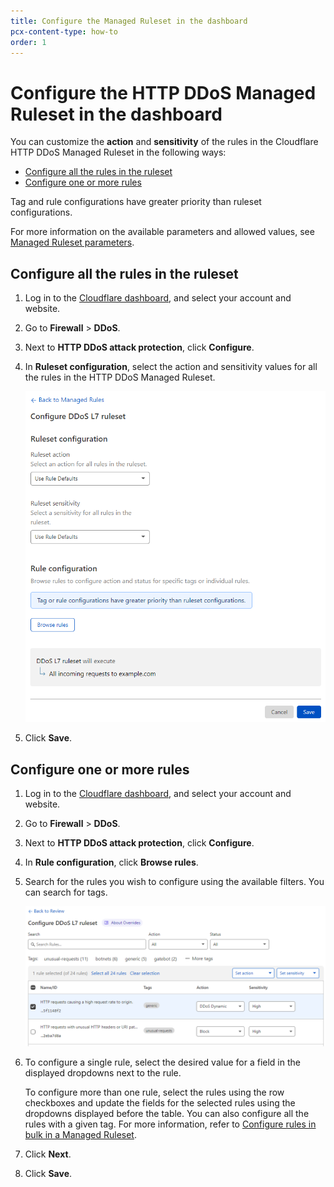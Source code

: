 ```yaml
---
title: Configure the Managed Ruleset in the dashboard
pcx-content-type: how-to
order: 1
---
```


# Configure the HTTP DDoS Managed Ruleset in the dashboard

You can customize the **action** and **sensitivity** of the rules in the Cloudflare HTTP DDoS Managed Ruleset in the following ways:

* [Configure all the rules in the ruleset](#configure-all-the-rules-in-the-ruleset)
* [Configure one or more rules](#configure-one-or-more-rules)

Tag and rule configurations have greater priority than ruleset configurations.

For more information on the available parameters and allowed values, see [Managed Ruleset parameters](/ddos-l7-mitigation/override-parameters).

## Configure all the rules in the ruleset

1. Log in to the [Cloudflare dashboard](https://dash.cloudflare.com/), and select your account and website.
1. Go to **Firewall** > **DDoS**.
1. Next to **HTTP DDoS attack protection**, click **Configure**.
1. In **Ruleset configuration**, select the action and sensitivity values for all the rules in the HTTP DDoS Managed Ruleset.

    ![Configure HTTP DDoS Managed Ruleset](../images/ddos/ddos-configure-ruleset.png)

1. Click **Save**.

## Configure one or more rules

1. Log in to the [Cloudflare dashboard](https://dash.cloudflare.com/), and select your account and website.
1. Go to **Firewall** > **DDoS**.
1. Next to **HTTP DDoS attack protection**, click **Configure**.
1. In **Rule configuration**, click **Browse rules**.
1. Search for the rules you wish to configure using the available filters. You can search for tags.

    ![Configure rules in Managed Ruleset](../images/ddos/ddos-configure-rules.png)

1. To configure a single rule, select the desired value for a field in the displayed dropdowns next to the rule.

    To configure more than one rule, select the rules using the row checkboxes and update the fields for the selected rules using the dropdowns displayed before the table. You can also configure all the rules with a given tag. For more information, refer to [Configure rules in bulk in a Managed Ruleset](https://developers.cloudflare.com/waf/managed-rulesets/deploy-zone-dashboard#configure-rules-in-bulk-in-a-managed-ruleset).

1. Click **Next**.
1. Click **Save**.